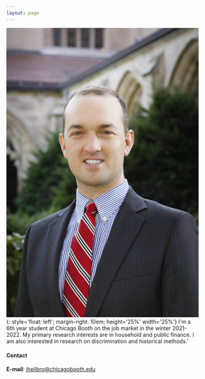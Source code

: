 ```yaml
---
layout: page
---
```



![prof_pic](/images/JohnHeilbron-010.jpg){: style='float: left'; margin-right: 10em; height='25%' width='25%'}
I'm a 6th year student at Chicago Booth on the job market in the winter 2021-2022. My primary research interests are in household and public finance. I am also interested in research on discrimination and historical methods.'




#### Contact

**E-mail**: [jheilbro@chicagobooth.edu](mailto:jheilbro@chicagobooth.edu)
